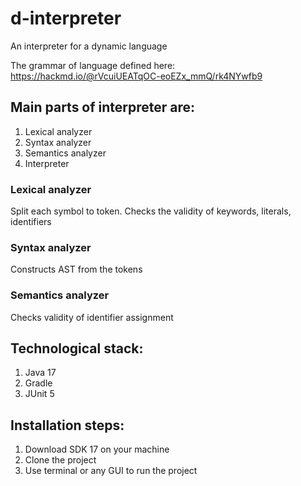 # d-interpreter

An interpreter for a dynamic language

The grammar of language defined here: https://hackmd.io/@rVcuiUEATqOC-eoEZx_mmQ/rk4NYwfb9

## Main parts of interpreter are:

1. Lexical analyzer
2. Syntax analyzer
3. Semantics analyzer
4. Interpreter 

### Lexical analyzer
Split each symbol to token. Checks the validity of keywords, literals, identifiers

### Syntax analyzer
Constructs AST from the tokens

### Semantics analyzer
Checks validity of identifier assignment

## Technological stack:
1. Java 17
2. Gradle
3. JUnit 5

## Installation steps:
1. Download SDK 17 on your machine
2. Clone the project
3. Use terminal or any GUI to run the project

